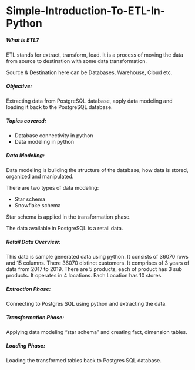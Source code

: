 # Simple-Introduction-To-ETL-In-Python


##### What is ETL?

ETL stands for extract, transform, load. It is a process of moving the data from source to destination with some data transformation.

Source & Destination here can be Databases, Warehouse, Cloud etc.

##### Objective:
Extracting data from PostgreSQL database, apply data modeling and loading it back to the PostgreSQL database.

##### Topics covered:
  * Database connectivity in python
  * Data modeling in python

##### Data Modeling:
Data modeling is building the structure of the database, how data is stored, organized and manipulated.

There are two types of data modeling:
  * Star schema
  * Snowflake schema

Star schema is applied in the transformation phase.

The data available in PostgreSQL is a retail data.

##### Retail Data Overview:	
This data is sample generated data using python.
It consists of 36070 rows and 15 columns. There 36070 distinct customers. It comprises of 3 years of data from 2017 to 2019. There are 5 products, each of product has 3 sub products. It operates in 4 locations. Each Location has 10 stores.


##### Extraction Phase:
Connecting to Postgres SQL using python and extracting the data. 

##### Transformation Phase:
Applying data modeling “star schema” and creating fact, dimension tables.

##### Loading Phase:
Loading the transformed tables back to Postgres SQL database.
